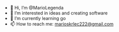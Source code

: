 - 👋 Hi, I’m @MarioLegenda
- 👀 I’m interested in ideas and creating software
- 🌱 I’m currently learning go
- 📫 How to reach me: marioskrlec222@gmail.com
